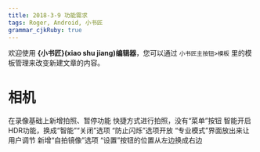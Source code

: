 ```yaml
---
title: 2018-3-9 功能需求
tags: Roger, Android, 小书匠
grammar_cjkRuby: true
---
```



欢迎使用 **{小书匠}(xiao shu jiang)编辑器**，您可以通过 `小书匠主按钮>模板` 里的模板管理来改变新建文章的内容。

# 相机
在录像基础上新增拍照、暂停功能
快捷方式进行拍照，没有“菜单”按钮
智能开启HDR功能，换成“智能”“关闭”选项
“防止闪烁”选项开放
“专业模式”界面放出来让用户调节
新增“自拍镜像”选项
“设置”按钮的位置从左边换成右边